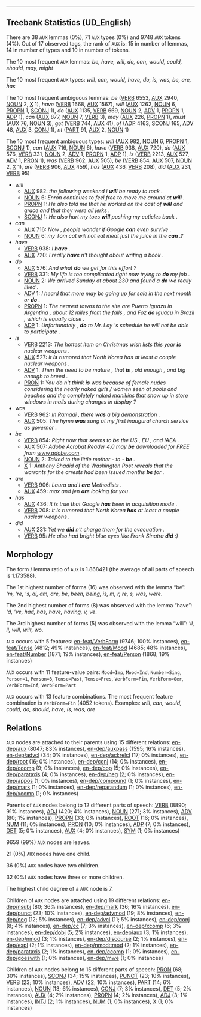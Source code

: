 

--------------------------------------------------------------------------------

## Treebank Statistics (UD_English)

There are 38 `AUX` lemmas (0%), 71 `AUX` types (0%) and 9748 `AUX` tokens (4%).
Out of 17 observed tags, the rank of `AUX` is: 15 in number of lemmas, 14 in number of types and 10 in number of tokens.

The 10 most frequent `AUX` lemmas: <em>be, have, will, do, can, would, could, should, may, might</em>

The 10 most frequent `AUX` types:  <em>will, can, would, have, do, is, was, be, are, has</em>

The 10 most frequent ambiguous lemmas: <em>be</em> ([VERB]() 6553, [AUX]() 2940, [NOUN]() 2, [X]() 1), <em>have</em> ([VERB]() 1668, [AUX]() 1567), <em>will</em> ([AUX]() 1262, [NOUN]() 6, [PROPN]() 1, [SCONJ]() 1), <em>do</em> ([AUX]() 1135, [VERB]() 669, [NOUN]() 2, [ADV]() 1, [PROPN]() 1, [ADP]() 1), <em>can</em> ([AUX]() 877, [NOUN]() 7, [VERB]() 3), <em>may</em> ([AUX]() 226, [PROPN]() 1), <em>must</em> ([AUX]() 76, [NOUN]() 3), <em>get</em> ([VERB]() 744, [AUX]() 41), <em>of</em> ([ADP]() 4163, [SCONJ]() 165, [ADV]() 48, [AUX]() 3, [CONJ]() 1), <em>nt</em> ([PART]() 91, [AUX]() 2, [NOUN]() 1)

The 10 most frequent ambiguous types:  <em>will</em> ([AUX]() 982, [NOUN]() 6, [PROPN]() 1, [SCONJ]() 1), <em>can</em> ([AUX]() 716, [NOUN]() 6), <em>have</em> ([VERB]() 938, [AUX]() 720), <em>do</em> ([AUX]() 576, [VERB]() 331, [NOUN]() 2, [ADV]() 1, [PROPN]() 1, [ADP]() 1), <em>is</em> ([VERB]() 2213, [AUX]() 527, [ADV]() 1, [PRON]() 1), <em>was</em> ([VERB]() 962, [AUX]() 505), <em>be</em> ([VERB]() 854, [AUX]() 507, [NOUN]() 2, [X]() 1), <em>are</em> ([VERB]() 906, [AUX]() 459), <em>has</em> ([AUX]() 436, [VERB]() 208), <em>did</em> ([AUX]() 231, [VERB]() 95)


* <em>will</em>
  * [AUX]() 982: <em>the following weekend i <b>will</b> be ready to rock .</em>
  * [NOUN]() 6: <em>Enron continues to feel free to move me around at <b>will</b> .</em>
  * [PROPN]() 1: <em>He also told me that he worked on the cast of <b>will</b> and grace and that they were all jerks .</em>
  * [SCONJ]() 1: <em>He also hurt my toes <b>will</b> pushing my cuticles back .</em>
* <em>can</em>
  * [AUX]() 716: <em>Now , people wonder if Google <b>can</b> even survive .</em>
  * [NOUN]() 6: <em>my Tom cat will not eat meat just the juice in the <b>can</b> .?</em>
* <em>have</em>
  * [VERB]() 938: <em>I <b>have</b> .</em>
  * [AUX]() 720: <em>I really <b>have</b> n't thought about writing a book .</em>
* <em>do</em>
  * [AUX]() 576: <em>And what <b>do</b> we get for this effort ?</em>
  * [VERB]() 331: <em>My life is too complicated right now trying to <b>do</b> my job .</em>
  * [NOUN]() 2: <em>We arrived Sunday at about 230 and found a <b>do</b> we really liked .</em>
  * [ADV]() 1: <em>I heard that more may be going up for sale in the next month or <b>do</b> .</em>
  * [PROPN]() 1: <em>The nearest towns to the site are Puerto Iguazu in Argentina , about 12 miles from the falls , and Foz <b>do</b> Iguacu in Brazil , which is equally close .</em>
  * [ADP]() 1: <em>Unfortunately , <b>do</b> to Mr. Lay 's schedule he will not be able to participate .</em>
* <em>is</em>
  * [VERB]() 2213: <em>The hottest item on Christmas wish lists this year <b>is</b> nuclear weapons .</em>
  * [AUX]() 527: <em>It <b>is</b> rumored that North Korea has at least a couple nuclear weapons .</em>
  * [ADV]() 1: <em>Then the need to be mature , that <b>is</b> , old enough , and big enough to breed .</em>
  * [PRON]() 1: <em>You do n't think <b>is</b> was because of female nudes considering the nearly naked girls / women seen at pools and beaches and the completely naked manikins that show up in store windows in malls during changes in display ?</em>
* <em>was</em>
  * [VERB]() 962: <em>In Ramadi , there <b>was</b> a big demonstration .</em>
  * [AUX]() 505: <em>The hymn <b>was</b> sung at my first inaugural church service as governor .</em>
* <em>be</em>
  * [VERB]() 854: <em>Right now that seems to <b>be</b> the US , EU , and IAEA .</em>
  * [AUX]() 507: <em>Adobe Acrobat Reader 4.0 may <b>be</b> downloaded for FREE from www.adobe.com .</em>
  * [NOUN]() 2: <em>Talked to the little mother - to - <b>be</b> .</em>
  * [X]() 1: <em>Anthony Shadid of the Washington Post reveals that the warrants for the arrests had been issued months <b>be</b> for .</em>
* <em>are</em>
  * [VERB]() 906: <em>Laura and I <b>are</b> Methodists .</em>
  * [AUX]() 459: <em>max and jen <b>are</b> looking for you .</em>
* <em>has</em>
  * [AUX]() 436: <em>It is true that Google <b>has</b> been in acquisition mode .</em>
  * [VERB]() 208: <em>It is rumored that North Korea <b>has</b> at least a couple nuclear weapons .</em>
* <em>did</em>
  * [AUX]() 231: <em>Yet we <b>did</b> n't charge them for the evacuation .</em>
  * [VERB]() 95: <em>He also had bright blue eyes like Frank Sinatra <b>did</b> :)</em>

## Morphology

The form / lemma ratio of `AUX` is 1.868421 (the average of all parts of speech is 1.173588).

The 1st highest number of forms (16) was observed with the lemma “be”: <em>'m, 're, 's, ai, am, are, be, been, being, is, m, r, re, s, was, were</em>.

The 2nd highest number of forms (8) was observed with the lemma “have”: <em>'d, 've, had, has, have, having, v, ve</em>.

The 3rd highest number of forms (5) was observed with the lemma “will”: <em>'ll, ll, will, wilt, wo</em>.

`AUX` occurs with 5 features: [en-feat/VerbForm]() (9746; 100% instances), [en-feat/Tense]() (4812; 49% instances), [en-feat/Mood]() (4685; 48% instances), [en-feat/Number]() (1871; 19% instances), [en-feat/Person]() (1868; 19% instances)

`AUX` occurs with 11 feature-value pairs: `Mood=Imp`, `Mood=Ind`, `Number=Sing`, `Person=1`, `Person=3`, `Tense=Past`, `Tense=Pres`, `VerbForm=Fin`, `VerbForm=Ger`, `VerbForm=Inf`, `VerbForm=Part`

`AUX` occurs with 13 feature combinations.
The most frequent feature combination is `VerbForm=Fin` (4052 tokens).
Examples: <em>will, can, would, could, do, should, have, is, was, are</em>


## Relations

`AUX` nodes are attached to their parents using 15 different relations: [en-dep/aux]() (8047; 83% instances), [en-dep/auxpass]() (1595; 16% instances), [en-dep/advcl]() (34; 0% instances), [en-dep/acl:relcl]() (17; 0% instances), [en-dep/root]() (16; 0% instances), [en-dep/conj]() (14; 0% instances), [en-dep/ccomp]() (9; 0% instances), [en-dep/cop]() (5; 0% instances), [en-dep/parataxis]() (4; 0% instances), [en-dep/neg]() (2; 0% instances), [en-dep/appos]() (1; 0% instances), [en-dep/compound]() (1; 0% instances), [en-dep/mark]() (1; 0% instances), [en-dep/reparandum]() (1; 0% instances), [en-dep/xcomp]() (1; 0% instances)

Parents of `AUX` nodes belong to 12 different parts of speech: [VERB]() (8890; 91% instances), [ADJ]() (420; 4% instances), [NOUN]() (271; 3% instances), [ADV]() (80; 1% instances), [PROPN]() (33; 0% instances), [ROOT]() (16; 0% instances), [NUM]() (11; 0% instances), [PRON]() (10; 0% instances), [ADP]() (7; 0% instances), [DET]() (5; 0% instances), [AUX]() (4; 0% instances), [SYM]() (1; 0% instances)

9659 (99%) `AUX` nodes are leaves.

21 (0%) `AUX` nodes have one child.

36 (0%) `AUX` nodes have two children.

32 (0%) `AUX` nodes have three or more children.

The highest child degree of a `AUX` node is 7.

Children of `AUX` nodes are attached using 19 different relations: [en-dep/nsubj]() (80; 36% instances), [en-dep/mark]() (36; 16% instances), [en-dep/punct]() (23; 10% instances), [en-dep/advmod]() (19; 8% instances), [en-dep/neg]() (12; 5% instances), [en-dep/advcl]() (11; 5% instances), [en-dep/conj]() (8; 4% instances), [en-dep/cc]() (7; 3% instances), [en-dep/xcomp]() (6; 3% instances), [en-dep/dobj]() (5; 2% instances), [en-dep/aux]() (3; 1% instances), [en-dep/nmod]() (3; 1% instances), [en-dep/discourse]() (2; 1% instances), [en-dep/expl]() (2; 1% instances), [en-dep/nmod:tmod]() (2; 1% instances), [en-dep/parataxis]() (2; 1% instances), [en-dep/ccomp]() (1; 0% instances), [en-dep/goeswith]() (1; 0% instances), [en-dep/mwe]() (1; 0% instances)

Children of `AUX` nodes belong to 15 different parts of speech: [PRON]() (68; 30% instances), [SCONJ]() (34; 15% instances), [PUNCT]() (23; 10% instances), [VERB]() (23; 10% instances), [ADV]() (22; 10% instances), [PART]() (14; 6% instances), [NOUN]() (13; 6% instances), [CONJ]() (7; 3% instances), [DET]() (5; 2% instances), [AUX]() (4; 2% instances), [PROPN]() (4; 2% instances), [ADJ]() (3; 1% instances), [INTJ]() (2; 1% instances), [NUM]() (1; 0% instances), [X]() (1; 0% instances)

